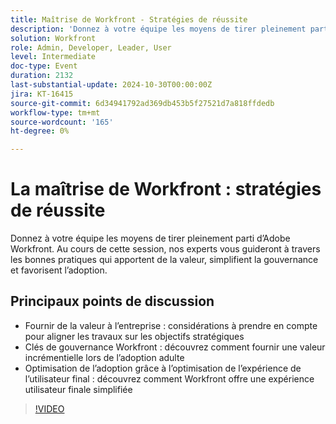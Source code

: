 ```yaml
---
title: Maîtrise de Workfront - Stratégies de réussite
description: 'Donnez à votre équipe les moyens de tirer pleinement parti d’Adobe Workfront. Au cours de cette session, nos experts vous guideront à travers les bonnes pratiques qui apportent de la valeur, simplifient la gouvernance et favorisent l’adoption. Points de discussion clés : conférer de la valeur à l’entreprise - Observations relatives à l’alignement du travail sur les objectifs stratégiques - Clés de gouvernance Workfront - Découvrez comment offrir une valeur incrémentale tout en arrivant à maturité : adoption optimale grâce à l’optimisation de l’expérience utilisateur finale - Découvrez comment Workfront offre une expérience utilisateur simplifiée'
solution: Workfront
role: Admin, Developer, Leader, User
level: Intermediate
doc-type: Event
duration: 2132
last-substantial-update: 2024-10-30T00:00:00Z
jira: KT-16415
source-git-commit: 6d34941792ad369db453b5f27521d7a818ffdedb
workflow-type: tm+mt
source-wordcount: '165'
ht-degree: 0%

---
```



# La maîtrise de Workfront : stratégies de réussite

Donnez à votre équipe les moyens de tirer pleinement parti d’Adobe Workfront. Au cours de cette session, nos experts vous guideront à travers les bonnes pratiques qui apportent de la valeur, simplifient la gouvernance et favorisent l’adoption.

## Principaux points de discussion

* Fournir de la valeur à l’entreprise : considérations à prendre en compte pour aligner les travaux sur les objectifs stratégiques
* Clés de gouvernance Workfront : découvrez comment fournir une valeur incrémentielle lors de l’adoption adulte
* Optimisation de l’adoption grâce à l’optimisation de l’expérience de l’utilisateur final : découvrez comment Workfront offre une expérience utilisateur finale simplifiée

>[!VIDEO](https://video.tv.adobe.com/v/3435746/?learn=on)
